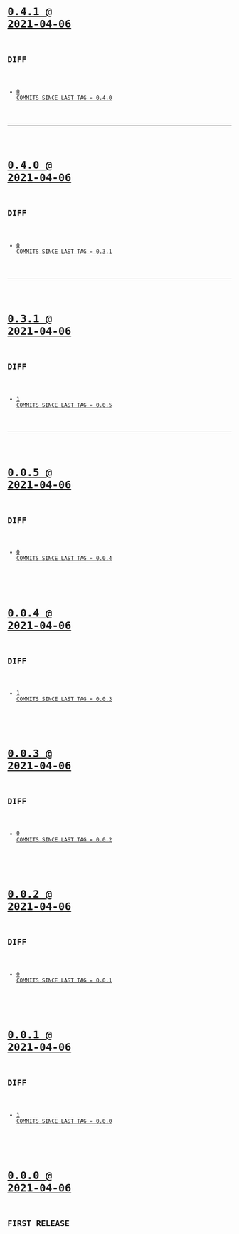 <code>

# [0.4.1 @ 2021-04-06](https://github.com/cogsmith/test/releases/tag/0.4.1)

## DIFF
- [0 COMMITS SINCE LAST TAG = 0.4.0](https://github.com/cogsmith/test/compare/0.4.0...0.4.1)

</code>

---
<code>

# [0.4.0 @ 2021-04-06](https://github.com/cogsmith/test/releases/tag/0.4.0)

## DIFF
- [0 COMMITS SINCE LAST TAG = 0.3.1](https://github.com/cogsmith/test/compare/0.3.1...0.4.0)

</code>

---
<code>

# [0.3.1 @ 2021-04-06](https://github.com/cogsmith/test/releases/tag/0.3.1)

## DIFF
- [1 COMMITS SINCE LAST TAG = 0.0.5](https://github.com/cogsmith/test/compare/0.0.5...0.3.1)

</code>

---
<code>

# [0.0.5 @ 2021-04-06](https://github.com/cogsmith/test/releases/tag/0.0.5)
## DIFF
- [0 COMMITS SINCE LAST TAG = 0.0.4](https://github.com/cogsmith/test/compare/0.0.4...0.0.5)

</code>
<code>

# [0.0.4 @ 2021-04-06](https://github.com/cogsmith/test/releases/tag/0.0.4)
## DIFF
- [1 COMMITS SINCE LAST TAG = 0.0.3](https://github.com/cogsmith/test/compare/0.0.3...0.0.4)

</code>
<code>

# [0.0.3 @ 2021-04-06](https://github.com/cogsmith/test/releases/tag/0.0.3)
## DIFF
- [0 COMMITS SINCE LAST TAG = 0.0.2](https://github.com/cogsmith/test/compare/0.0.2...0.0.3)

</code>
<code>

# [0.0.2 @ 2021-04-06](https://github.com/cogsmith/test/releases/tag/0.0.2)
## DIFF
- [0 COMMITS SINCE LAST TAG = 0.0.1](https://github.com/cogsmith/test/compare/0.0.1...0.0.2)

</code>
<code>

# [0.0.1 @ 2021-04-06](https://github.com/cogsmith/test/releases/tag/0.0.1)
## DIFF
- [1 COMMITS SINCE LAST TAG = 0.0.0](https://github.com/cogsmith/test/compare/0.0.0...0.0.1)

</code>
<code>

# [0.0.0 @ 2021-04-06](https://github.com/cogsmith/test/releases/tag/0.0.0)
## FIRST RELEASE

</code>
